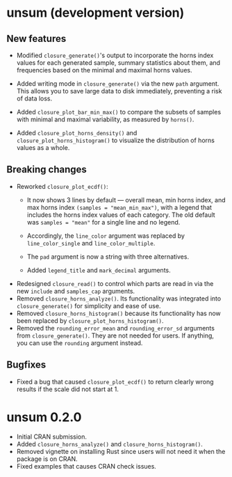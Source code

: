 # unsum (development version)

## New features

-   Modified `closure_generate()`'s output to incorporate the horns index values for each generated sample, summary statistics about them, and frequencies based on the minimal and maximal horns values.

-   Added writing mode in `closure_generate()` via the new `path` argument. This allows you to save large data to disk immediately, preventing a risk of data loss.

-   Added `closure_plot_bar_min_max()` to compare the subsets of samples with minimal and maximal variability, as measured by `horns()`.

-   Added `closure_plot_horns_density()` and `closure_plot_horns_histogram()` to visualize the distribution of horns values as a whole.

## Breaking changes

-   Reworked `closure_plot_ecdf()`:
    -   It now shows 3 lines by default — overall mean, min horns index, and max horns index `(samples = "mean_min_max")`, with a legend that includes the horns index values of each category. The old default was `samples = "mean"` for a single line and no legend.

    -   Accordingly, the `line_color` argument was replaced by `line_color_single` and `line_color_multiple`.

    -   The `pad` argument is now a string with three alternatives.

    -   Added `legend_title` and `mark_decimal` arguments.
-   Redesigned `closure_read()` to control which parts are read in via the new `include` and `samples_cap` arguments.
-   Removed `closure_horns_analyze()`. Its functionality was integrated into `closure_generate()` for simplicity and ease of use.
-   Removed `closure_horns_histogram()` because its functionality has now been replaced by `closure_plot_horns_histogram()`.
-   Removed the `rounding_error_mean` and `rounding_error_sd` arguments from `closure_generate()`. They are not needed for users. If anything, you can use the `rounding` argument instead.

## Bugfixes

-   Fixed a bug that caused `closure_plot_ecdf()` to return clearly wrong results if the scale did not start at 1.

# unsum 0.2.0

-   Initial CRAN submission.
-   Added `closure_horns_analyze()` and `closure_horns_histogram()`.
-   Removed vignette on installing Rust since users will not need it when the package is on CRAN.
-   Fixed examples that causes CRAN check issues.
